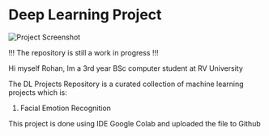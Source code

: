 # Deep Learning Project

![Project Screenshot](images/fa)


!!! The repository is still a work in progress !!!

Hi myself Rohan, Im a 3rd year BSc computer student at RV University

The DL Projects Repository is a curated collection of machine learning projects which is:
1. Facial Emotion Recognition

This project is done using IDE Google Colab and uploaded the file to Github
